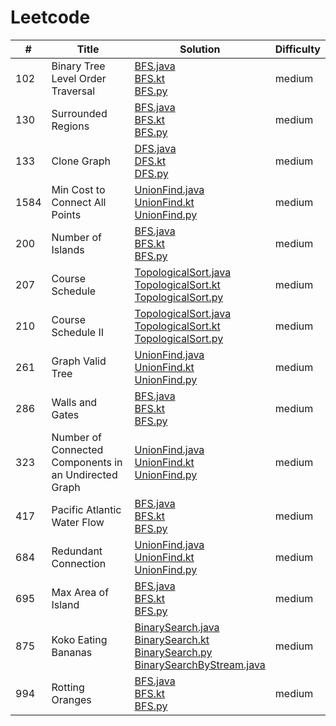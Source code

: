 # Leetcode
| # | Title | Solution | Difficulty |
| ------ | ------ | ------ | ------ |
| 102 | Binary Tree Level Order Traversal | [BFS.java](medium/102-Binary-Tree-Level-Order-Traversal/BFS.java)</br>[BFS.kt](medium/102-Binary-Tree-Level-Order-Traversal/BFS.kt)</br>[BFS.py](medium/102-Binary-Tree-Level-Order-Traversal/BFS.py) | medium | 
| 130 | Surrounded Regions | [BFS.java](medium/130-Surrounded-Regions/BFS.java)</br>[BFS.kt](medium/130-Surrounded-Regions/BFS.kt)</br>[BFS.py](medium/130-Surrounded-Regions/BFS.py) | medium | 
| 133 | Clone Graph | [DFS.java](medium/133-Clone-Graph/DFS.java)</br>[DFS.kt](medium/133-Clone-Graph/DFS.kt)</br>[DFS.py](medium/133-Clone-Graph/DFS.py) | medium | 
| 1584 | Min Cost to Connect All Points | [UnionFind.java](medium/1584-Min-Cost-to-Connect-All-Points/UnionFind.java)</br>[UnionFind.kt](medium/1584-Min-Cost-to-Connect-All-Points/UnionFind.kt)</br>[UnionFind.py](medium/1584-Min-Cost-to-Connect-All-Points/UnionFind.py) | medium | 
| 200 | Number of Islands | [BFS.java](medium/200-Number-of-Islands/BFS.java)</br>[BFS.kt](medium/200-Number-of-Islands/BFS.kt)</br>[BFS.py](medium/200-Number-of-Islands/BFS.py) | medium | 
| 207 | Course Schedule | [TopologicalSort.java](medium/207-Course-Schedule/TopologicalSort.java)</br>[TopologicalSort.kt](medium/207-Course-Schedule/TopologicalSort.kt)</br>[TopologicalSort.py](medium/207-Course-Schedule/TopologicalSort.py) | medium | 
| 210 | Course Schedule II | [TopologicalSort.java](medium/210-Course-Schedule-II/TopologicalSort.java)</br>[TopologicalSort.kt](medium/210-Course-Schedule-II/TopologicalSort.kt)</br>[TopologicalSort.py](medium/210-Course-Schedule-II/TopologicalSort.py) | medium | 
| 261 | Graph Valid Tree | [UnionFind.java](medium/261-Graph-Valid-Tree/UnionFind.java)</br>[UnionFind.kt](medium/261-Graph-Valid-Tree/UnionFind.kt)</br>[UnionFind.py](medium/261-Graph-Valid-Tree/UnionFind.py) | medium | 
| 286 | Walls and Gates | [BFS.java](medium/286-Walls-and-Gates/BFS.java)</br>[BFS.kt](medium/286-Walls-and-Gates/BFS.kt)</br>[BFS.py](medium/286-Walls-and-Gates/BFS.py) | medium | 
| 323 | Number of Connected Components in an Undirected Graph | [UnionFind.java](medium/323-Number-of-Connected-Components-in-an-Undirected-Graph/UnionFind.java)</br>[UnionFind.kt](medium/323-Number-of-Connected-Components-in-an-Undirected-Graph/UnionFind.kt)</br>[UnionFind.py](medium/323-Number-of-Connected-Components-in-an-Undirected-Graph/UnionFind.py) | medium | 
| 417 | Pacific Atlantic Water Flow | [BFS.java](medium/417-Pacific-Atlantic-Water-Flow/BFS.java)</br>[BFS.kt](medium/417-Pacific-Atlantic-Water-Flow/BFS.kt)</br>[BFS.py](medium/417-Pacific-Atlantic-Water-Flow/BFS.py) | medium | 
| 684 | Redundant Connection | [UnionFind.java](medium/684-Redundant-Connection/UnionFind.java)</br>[UnionFind.kt](medium/684-Redundant-Connection/UnionFind.kt)</br>[UnionFind.py](medium/684-Redundant-Connection/UnionFind.py) | medium | 
| 695 | Max Area of Island | [BFS.java](medium/695-Max-Area-of-Island/BFS.java)</br>[BFS.kt](medium/695-Max-Area-of-Island/BFS.kt)</br>[BFS.py](medium/695-Max-Area-of-Island/BFS.py) | medium | 
| 875 | Koko Eating Bananas | [BinarySearch.java](medium/875-Koko-Eating-Bananas/BinarySearch.java)</br>[BinarySearch.kt](medium/875-Koko-Eating-Bananas/BinarySearch.kt)</br>[BinarySearch.py](medium/875-Koko-Eating-Bananas/BinarySearch.py)</br>[BinarySearchByStream.java](medium/875-Koko-Eating-Bananas/BinarySearchByStream.java) | medium | 
| 994 | Rotting Oranges | [BFS.java](medium/994-Rotting-Oranges/BFS.java)</br>[BFS.kt](medium/994-Rotting-Oranges/BFS.kt)</br>[BFS.py](medium/994-Rotting-Oranges/BFS.py) | medium | 

